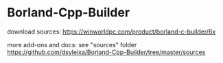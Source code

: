 # Borland-Cpp-Builder

download sources: https://winworldpc.com/product/borland-c-builder/6x

more add-ons and docs: see "sources" folder
https://github.com/dsyleixa/Borland-Cpp-Builder/tree/master/sources
